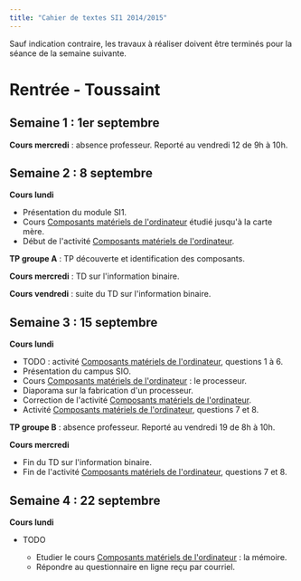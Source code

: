 ```yaml
---
title: "Cahier de textes SI1 2014/2015"
---
```


Sauf indication contraire, les travaux à réaliser doivent être terminés pour la séance de la semaine suivante.

# Rentrée - Toussaint

## Semaine 1 : 1er septembre

**Cours mercredi** : absence professeur. Reporté au vendredi 12 de 9h à 10h.

## Semaine 2 : 8 septembre

**Cours lundi**

* Présentation du module SI1.
* Cours [Composants matériels de l'ordinateur](/cours/composants-materiels-ordinateur) étudié jusqu'à la carte mère.
* Début de l'activité [Composants matériels de l'ordinateur](/activite/composants-materiels-ordinateur).

**TP groupe A** : TP découverte et identification des composants.

**Cours mercredi** : TD sur l'information binaire.

**Cours vendredi** : suite du TD sur l'information binaire.

## Semaine 3 : 15 septembre

**Cours lundi**

* TODO : activité [Composants matériels de l'ordinateur](/activite/composants-materiels-ordinateur), questions 1 à 6.
* Présentation du campus SIO.
* Cours [Composants matériels de l'ordinateur](/cours/composants-materiels-ordinateur) : le processeur.
* Diaporama sur la fabrication d'un processeur.
* Correction de l'activité [Composants matériels de l'ordinateur](/activite/composants-materiels-ordinateur).
* Activité [Composants matériels de l'ordinateur](/activite/composants-materiels-ordinateur), questions 7 et 8.

**TP groupe B** : absence professeur. Reporté au vendredi 19 de 8h à 10h.

**Cours mercredi**

* Fin du TD sur l'information binaire.
* Fin de l'activité [Composants matériels de l'ordinateur](/activite/composants-materiels-ordinateur), questions 7 et 8.

## Semaine 4 : 22 septembre

**Cours lundi**

* TODO

    * Etudier le cours [Composants matériels de l'ordinateur](/cours/composants-materiels-ordinateur) : la mémoire.
    * Répondre au questionnaire en ligne reçu par courriel.